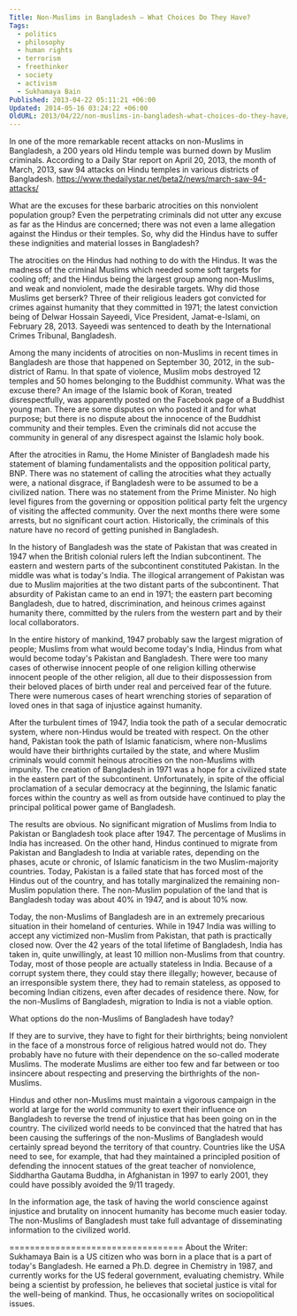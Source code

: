 ```yaml
---
Title: Non-Muslims in Bangladesh – What Choices Do They Have?
Tags:
  - politics
  - philosophy
  - human rights
  - terrorism
  - freethinker
  - society
  - activism
  - Sukhamaya Bain
Published: 2013-04-22 05:11:21 +06:00
Updated: 2014-05-16 03:24:22 +06:00
OldURL: 2013/04/22/non-muslims-in-bangladesh-what-choices-do-they-have/
---
```


In one of the more remarkable recent attacks on non-Muslims in Bangladesh, a 200 years old Hindu temple was burned down by Muslim criminals. According to a Daily Star report on April 20, 2013, the month of March, 2013, saw 94 attacks on Hindu temples in various districts of Bangladesh. https://www.thedailystar.net/beta2/news/march-saw-94-attacks/

What are the excuses for these barbaric atrocities on this nonviolent population group? Even the perpetrating criminals did not utter any excuse as far as the Hindus are concerned; there was not even a lame allegation against the Hindus or their temples. So, why did the Hindus have to suffer these indignities and material losses in Bangladesh?

The atrocities on the Hindus had nothing to do with the Hindus. It was the madness of the criminal Muslims which needed some soft targets for cooling off; and the Hindus being the largest group among non-Muslims, and weak and nonviolent, made the desirable targets. Why did those Muslims get berserk? Three of their religious leaders got convicted for crimes against humanity that they committed in 1971; the latest conviction being of Delwar Hossain Sayeedi, Vice President, Jamat-e-Islami, on February 28, 2013. Sayeedi was sentenced to death by the International Crimes Tribunal, Bangladesh.

Among the many incidents of atrocities on non-Muslims in recent times in Bangladesh are those that happened on September 30, 2012, in the sub-district of Ramu. In that spate of violence, Muslim mobs destroyed 12 temples and 50 homes belonging to the Buddhist community. What was the excuse there? An image of the Islamic book of Koran, treated disrespectfully, was apparently posted on the Facebook page of a Buddhist young man. There are some disputes on who posted it and for what purpose; but there is no dispute about the innocence of the Buddhist community and their temples. Even the criminals did not accuse the community in general of any disrespect against the Islamic holy book.

After the atrocities in Ramu, the Home Minister of Bangladesh made his statement of blaming fundamentalists and the opposition political party, BNP. There was no statement of calling the atrocities what they actually were, a national disgrace, if Bangladesh were to be assumed to be a civilized nation. There was no statement from the Prime Minister. No high level figures from the governing or opposition political party felt the urgency of visiting the affected community. Over the next months there were some arrests, but no significant court action. Historically, the criminals of this nature have no record of getting punished in Bangladesh.

In the history of Bangladesh was the state of Pakistan that was created in 1947 when the British colonial rulers left the Indian subcontinent. The eastern and western parts of the subcontinent constituted Pakistan. In the middle was what is today's India. The illogical arrangement of Pakistan was due to Muslim majorities at the two distant parts of the subcontinent. That absurdity of Pakistan came to an end in 1971; the eastern part becoming Bangladesh, due to hatred, discrimination, and heinous crimes against humanity there, committed by the rulers from the western part and by their local collaborators.

In the entire history of mankind, 1947 probably saw the largest migration of people; Muslims from what would become today's India, Hindus from what would become today's Pakistan and Bangladesh. There were too many cases of otherwise innocent people of one religion killing otherwise innocent people of the other religion, all due to their dispossession from their beloved places of birth under real and perceived fear of the future. There were numerous cases of heart wrenching stories of separation of loved ones in that saga of injustice against humanity.

After the turbulent times of 1947, India took the path of a secular democratic system, where non-Hindus would be treated with respect. On the other hand, Pakistan took the path of Islamic fanaticism, where non-Muslims would have their birthrights curtailed by the state, and where Muslim criminals would commit heinous atrocities on the non-Muslims with impunity. The creation of Bangladesh in 1971 was a hope for a civilized state in the eastern part of the subcontinent. Unfortunately, in spite of the official proclamation of a secular democracy at the beginning, the Islamic fanatic forces within the country as well as from outside have continued to play the principal political power game of Bangladesh.

The results are obvious. No significant migration of Muslims from India to Pakistan or Bangladesh took place after 1947. The percentage of Muslims in India has increased. On the other hand, Hindus continued to migrate from Pakistan and Bangladesh to India at variable rates, depending on the phases, acute or chronic, of Islamic fanaticism in the two Muslim-majority countries. Today, Pakistan is a failed state that has forced most of the Hindus out of the country, and has totally marginalized the remaining non-Muslim population there. The non-Muslim population of the land that is Bangladesh today was about 40% in 1947, and is about 10% now.

Today, the non-Muslims of Bangladesh are in an extremely precarious situation in their homeland of centuries. While in 1947 India was willing to accept any victimized non-Muslim from Pakistan, that path is practically closed now. Over the 42 years of the total lifetime of Bangladesh, India has taken in, quite unwillingly, at least 10 million non-Muslims from that country. Today, most of those people are actually stateless in India. Because of a corrupt system there, they could stay there illegally; however, because of an irresponsible system there, they had to remain stateless, as opposed to becoming Indian citizens, even after decades of residence there. Now, for the non-Muslims of Bangladesh, migration to India is not a viable option.

What options do the non-Muslims of Bangladesh have today?

If they are to survive, they have to fight for their birthrights; being nonviolent in the face of a monstrous force of religious hatred would not do. They probably have no future with their dependence on the so-called moderate Muslims. The moderate Muslims are either too few and far between or too insincere about respecting and preserving the birthrights of the non-Muslims.

Hindus and other non-Muslims must maintain a vigorous campaign in the world at large for the world community to exert their influence on Bangladesh to reverse the trend of injustice that has been going on in the country. The civilized world needs to be convinced that the hatred that has been causing the sufferings of the non-Muslims of Bangladesh would certainly spread beyond the territory of that country. Countries like the USA need to see, for example, that had they maintained a principled position of defending the innocent statues of the great teacher of nonviolence, Siddhartha Gautama Buddha, in Afghanistan in 1997 to early 2001, they could have possibly avoided the 9/11 tragedy.

In the information age, the task of having the world conscience against injustice and brutality on innocent humanity has become much easier today. The non-Muslims of Bangladesh must take full advantage of disseminating information to the civilized world.

==================================
About the Writer: Sukhamaya Bain is a US citizen who was born in a place that is a part of today's Bangladesh. He earned a Ph.D. degree in Chemistry in 1987, and currently works for the US federal government, evaluating chemistry. While being a scientist by profession, he believes that societal justice is vital for the well-being of mankind. Thus, he occasionally writes on sociopolitical issues.
